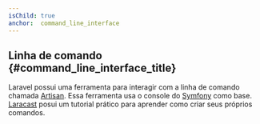 ```yaml
---
isChild: true
anchor:  command_line_interface
---
```


## Linha de comando {#command_line_interface_title}

Laravel possui uma ferramenta para interagir com a linha de comando chamada [Artisan][artisan-url]. Essa ferramenta usa o console do [Symfony][symfony-url] como base. [Laracast][laracasts-url] posui um tutorial prático para aprender como criar seus próprios comandos.

[artisan-url]:http://laravel.com/docs/5.4/artisan
[symfony-url]:https://github.com/symfony/Console
[laracasts-url]:https://laracasts.com/lessons/commands-101